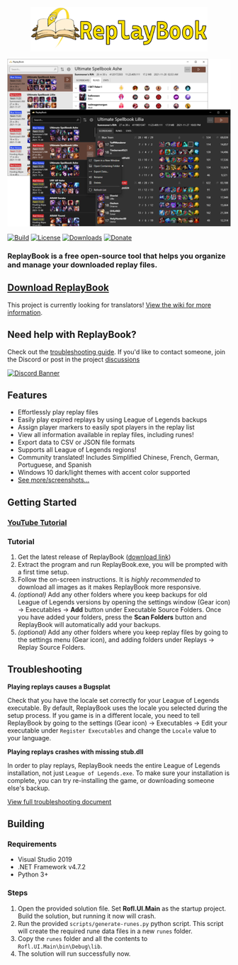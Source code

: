 <p align="center">
<a href="https://github.com/fraxiinus/ReplayBook/releases/latest">
<img src=".github/logo/banner_rev2_fullsize.png" alt="ReplayBook Logo Banner Image" width="400"/>
</a>
</p>

![DarkMode](docs/images/0_banner_image.png "Window Overview Image")

[![Build](https://img.shields.io/github/workflow/status/fraxiinus/ReplayBook/Build?style=flat-square)](https://github.com/fraxiinus/ReplayBook/actions?query=workflow%3ABuild)
[![License](https://img.shields.io/github/license/fraxiinus/ReplayBook?style=flat-square)](https://github.com/fraxiinus/ReplayBook/blob/master/LICENSE)
[![Downloads](https://img.shields.io/github/downloads/fraxiinus/replaybook/total?style=flat-square)](https://github.com/fraxiinus/ReplayBook/releases/latest)
[![Donate](https://shields.io/badge/ko--fi-support%20me-green?logo=ko-fi&style=flat-square)](https://ko-fi.com/fraxiinus)

### ReplayBook is a free open-source tool that helps you organize and manage your downloaded replay files.

## [Download ReplayBook](https://github.com/fraxiinus/ReplayBook/releases/latest)

This project is currently looking for translators! [View the wiki for more information](https://github.com/fraxiinus/ReplayBook/wiki/Translating).

## Need help with ReplayBook?

Check out the [troubleshooting guide](https://github.com/fraxiinus/ReplayBook/wiki/Troubleshooting). If you'd like to contact someone, join the Discord or post in the project [discussions](https://github.com/fraxiinus/ReplayBook/discussions)

[![Discord Banner](https://discordapp.com/api/guilds/606263917211156501/widget.png?style=banner2)](https://discord.gg/c33Rc5J)

## Features

* Effortlessly play replay files
* Easily play expired replays by using League of Legends backups
* Assign player markers to easily spot players in the replay list
* View all information available in replay files, including runes!
* Export data to CSV or JSON file formats
* Supports all League of Legends regions!
* Community translated! Includes Simplified Chinese, French, German, Portuguese, and Spanish
* Windows 10 dark/light themes with accent color supported
* [See more/screenshots...](https://github.com/fraxiinus/ReplayBook/wiki/Features-and-Screenshots)

## Getting Started

### [YouTube Tutorial](https://youtu.be/mOpoyZuVyzs)

### Tutorial

1. Get the latest release of ReplayBook ([download link](https://github.com/fraxiinus/ReplayBook/releases))
2. Extract the program and run ReplayBook.exe, you will be prompted with a first time setup.
3. Follow the on-screen instructions. It is *highly recommended* to download all images as it makes ReplayBook more responsive.
4. *(optional)* Add any other folders where you keep backups for old League of Legends versions by opening the settings window (Gear icon) -> Executables -> **Add** button under Executable Source Folders. Once you have added your folders, press the **Scan Folders** button and ReplayBook will automatically add your backups.
5. *(optional)* Add any other folders where you keep replay files by going to the settings menu (Gear icon), and adding folders under Replays -> Replay Source Folders.

## Troubleshooting

**Playing replays causes a Bugsplat**

Check that you have the locale set correctly for your League of Legends executable. By default, ReplayBook uses the locale you selected during the setup process. If you game is in a different locale, you need to tell ReplayBook by going to the settings (Gear icon) -> Executables -> Edit your executable under `Register Executables` and change the `Locale` value to your language.

**Playing replays crashes with missing stub.dll**

In order to play replays, ReplayBook needs the entire League of Legends installation, not just `League of Legends.exe`. To make sure your installation is complete, you can try re-installing the game, or downloading someone else's backup.

[View full troubleshooting document](https://github.com/fraxiinus/ReplayBook/wiki/Troubleshooting)

## Building

### Requirements

* Visual Studio 2019
* .NET Framework v4.7.2
* Python 3+

### Steps

1. Open the provided solution file. Set **Rofl.UI.Main** as the startup project. Build the solution, but running it now will crash.
2. Run the provided `scripts/generate-runes.py` python script. This script will create the required rune data files in a new `runes` folder.
3. Copy the `runes` folder and all the contents to `Rofl.UI.Main\bin\Debug\lib`.
4. The solution will run successfully now.
